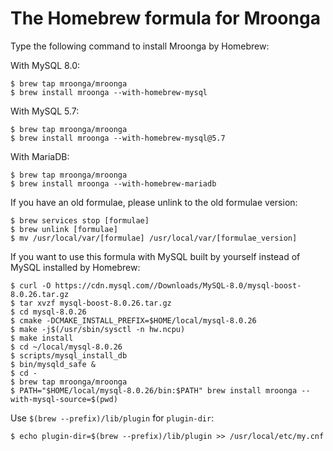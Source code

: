 # The Homebrew formula for Mroonga

Type the following command to install Mroonga by Homebrew:

With MySQL 8.0:

```console
$ brew tap mroonga/mroonga
$ brew install mroonga --with-homebrew-mysql
```

With MySQL 5.7:

```console
$ brew tap mroonga/mroonga
$ brew install mroonga --with-homebrew-mysql@5.7
```

With MariaDB:

```console
$ brew tap mroonga/mroonga
$ brew install mroonga --with-homebrew-mariadb
```

If you have an old formulae, please unlink to the old formulae version:

```console
$ brew services stop [formulae]
$ brew unlink [formulae]
$ mv /usr/local/var/[formulae] /usr/local/var/[formulae_version]
```

If you want to use this formula with MySQL built by yourself instead of MySQL installed by Homebrew:

```console
$ curl -O https://cdn.mysql.com//Downloads/MySQL-8.0/mysql-boost-8.0.26.tar.gz
$ tar xvzf mysql-boost-8.0.26.tar.gz
$ cd mysql-8.0.26
$ cmake -DCMAKE_INSTALL_PREFIX=$HOME/local/mysql-8.0.26
$ make -j$(/usr/sbin/sysctl -n hw.ncpu)
$ make install
$ cd ~/local/mysql-8.0.26
$ scripts/mysql_install_db
$ bin/mysqld_safe &
$ cd -
$ brew tap mroonga/mroonga
$ PATH="$HOME/local/mysql-8.0.26/bin:$PATH" brew install mroonga --with-mysql-source=$(pwd)
```

Use `$(brew --prefix)/lib/plugin` for `plugin-dir`:

```console
$ echo plugin-dir=$(brew --prefix)/lib/plugin >> /usr/local/etc/my.cnf
```
